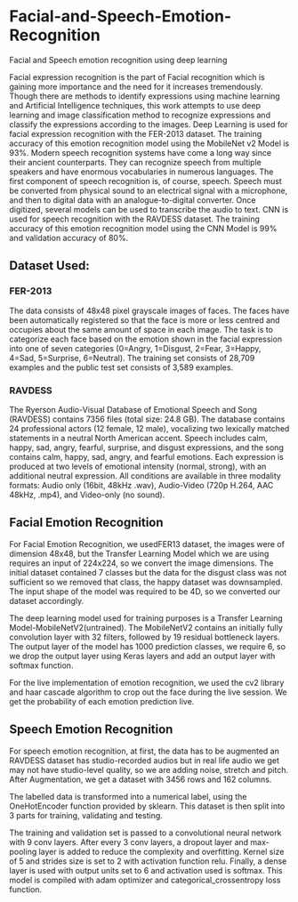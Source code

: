 # Facial-and-Speech-Emotion-Recognition
Facial and Speech emotion recognition using deep learning 

Facial expression recognition is the part of Facial recognition which is gaining more importance and the need for it increases tremendously. Though there are methods to identify expressions using machine learning and Artificial Intelligence techniques, this work attempts to use deep learning and image classification method to recognize expressions and classify the expressions according to the images. Deep Learning is used for facial expression recognition with the FER-2013 dataset. The training accuracy of this emotion recognition model using the MobileNet v2 Model is 93%. 
Modern speech recognition systems have come a long way since their ancient counterparts. They can recognize speech from multiple speakers and have enormous vocabularies in numerous languages. The first component of speech recognition is, of course, speech. Speech must be converted from physical sound to an electrical signal with a microphone, and then to digital data with an analogue-to-digital converter. Once digitized, several models can be used to transcribe the audio to text. CNN is used for speech recognition with the RAVDESS dataset. The training accuracy of this emotion recognition model using the CNN Model is 99% and validation accuracy of 80%.

<h2>Dataset Used:</h3>

<h3>FER-2013 </h3>
The data consists of 48x48 pixel grayscale images of faces. The faces have been automatically registered so that the face is more or less centred and occupies about the same amount of space in each image. The task is to categorize each face based on the emotion shown in the facial expression into one of seven categories (0=Angry, 1=Disgust, 2=Fear, 3=Happy, 4=Sad, 5=Surprise, 6=Neutral). The training set consists of 28,709 examples and the public test set consists of 3,589 examples.

<h3>RAVDESS</h3>
The Ryerson Audio-Visual Database of Emotional Speech and Song (RAVDESS) contains 7356 files (total size: 24.8 GB). The database contains 24 professional actors (12 female, 12 male), vocalizing two lexically matched statements in a neutral North American accent. Speech includes calm, happy, sad, angry, fearful, surprise, and disgust expressions, and the song contains calm, happy, sad, angry, and fearful emotions. Each expression is produced at two levels of emotional intensity (normal, strong), with an additional neutral expression. All conditions are available in three modality formats: Audio only (16bit, 48kHz .wav), Audio-Video (720p H.264, AAC 48kHz, .mp4), and Video-only (no sound).

<h2>Facial Emotion Recognition</h2>
For Facial Emotion Recognition, we usedFER13 dataset, the images were of dimension 48x48, but the Transfer Learning Model which we are using requires an input of 224x224, so we convert the image dimensions. The initial dataset contained 7 classes but the data for the disgust class was not sufficient so we removed that class, the happy dataset was downsampled. The input shape of the model was required to be 4D, so we converted our dataset accordingly.

The deep learning model used for training purposes is a Transfer Learning Model-MobileNetV2(untrained). The MobileNetV2 contains an initially fully convolution layer with 32 filters, followed by 19 residual bottleneck layers. The output layer of the model has 1000 prediction classes, we require 6, so we drop the output layer using Keras layers and add an output layer with softmax function.

For the live implementation of emotion recognition, we used the cv2 library and haar cascade algorithm to crop out the face during the live session. We get the probability of each emotion prediction live.

<h2>Speech Emotion Recognition</h2>
For speech emotion recognition, at first, the data has to be augmented an RAVDESS dataset has studio-recorded audios but in real life audio we get may not have studio-level quality, so we are adding noise, stretch and pitch. After Augmentation, we get a dataset with 3456 rows and 162 columns.

The labelled data is transformed into a numerical label, using the OneHotEncoder function provided by sklearn. This dataset is then split into 3 parts for training, validating and testing. 

The training and validation set is passed to a convolutional neural network with 9 conv layers. After every 3 conv layers, a dropout layer and max-pooling layer is added to reduce the complexity and overfitting. Kernel size of 5 and strides size is set to 2 with activation function relu. Finally, a dense layer is used with output units set to 6 and activation used is softmax. This model is compiled with adam optimizer and categorical_crossentropy loss function. 
